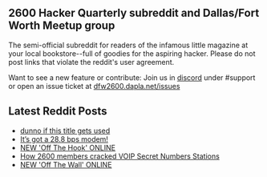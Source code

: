 ## 2600 Hacker Quarterly subreddit and Dallas/Fort Worth Meetup group
The semi-official subreddit for readers of the infamous little magazine at your local bookstore--full of goodies for the aspiring hacker. Please do not post links that violate the reddit's user agreement.

Want to see a new feature or contribute: 
Join us in [discord](https://dfw2600.dapla.net/chat) under #support or open an issue ticket at [dfw2600.dapla.net/issues](https://dfw2600.dapla.net/issues)

## Latest Reddit Posts
<!-- BLOG-POST-LIST:START -->
- [dunno if this title gets used](https://2600.com/node/38483)
- [It’s got a 28.8 bps modem!](https://www.reddit.com/r/2600/comments/1fxr7b3/its_got_a_288_bps_modem/)
- [NEW 'Off The Hook' ONLINE](https://2600.com/hook/02-10-2024)
- [How 2600 members cracked VOIP Secret Numbers Stations](https://www.reddit.com/r/2600/comments/1futmqy/how_2600_members_cracked_voip_secret_numbers/)
- [NEW 'Off The Wall' ONLINE](https://2600.com/wall/01-10-2024)
<!-- BLOG-POST-LIST:END -->
